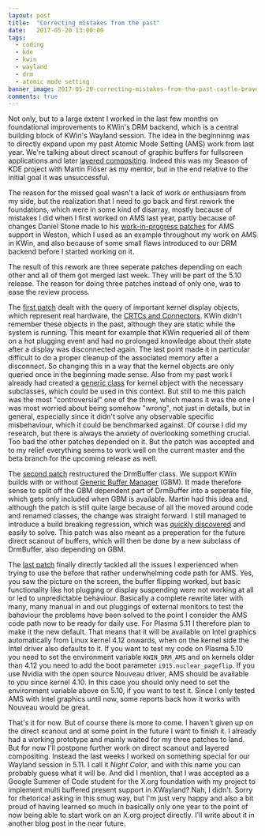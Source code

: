 ```yaml
---
layout: post
title:  "Correcting mistakes from the past"
date:   2017-05-20 13:00:00
tags:
  - coding
  - kde
  - kwin
  - wayland
  - drm
  - atomic mode setting
banner_image: 2017-05-20-correcting-mistakes-from-the-past-castle-bravo-blast.jpg
comments: true
---
```

Not only, but to a large extent I worked in the last few months on foundational improvements to KWin's DRM backend, which is a central building block of KWin's Wayland session. The idea in the beginninng was to directly expand upon my past Atomic Mode Setting (AMS) work from last year. We're talking about direct scanout of graphic buffers for fullscreen applications and later [layered compositing][mg-layered]. Indeed this was my Season of KDE project with Martin Flöser as my mentor, but in the end relative to the initial goal it was unsuccessful.

The reason for the missed goal wasn't a lack of work or enthusiasm from my side, but the realization that I need to go back and first rework the foundations, which were in some kind of disarray, mostly because of mistakes I did when I first worked on AMS last year, partly because of changes Daniel Stone made to his [work-in-progress patches][daniels-amsphab] for AMS support in Weston, which I used as an example throughout my work on AMS in KWin, and also because of some small flaws introduced to our DRM backend before I started working on it.

The result of this rework are three seperate patches depending on each other and all of them got merged last week. They will be part of the 5.10 release. The reason for doing three patches instead of only one, was to ease the review process.

The [first patch][phab-d5118] dealt with the query of important kernel display objects, which represent real hardware, the [CRTCs and Connectors][wiki-displaycontrollers]. KWin didn't remember these objects in the past, although they are static while the system is running. This meant for example that KWin requeried all of them on a hot plugging event and had no prolonged knowledge about their state after a display was disconnected again. The last point made it in particular difficult to do a proper cleanup of the associated memory after a disconnect. So changing this in a way that the kernel objects are only queried once in the beginning made sense. Also from my past work I already had created a [generic class][kwincode-drm-object] for kernel object with the necessary subclasses, which could be used in this context. But still to me this patch was the most "controversial" one of the three, which means it was the one I was most worried about being somehow "wrong", not just in details, but in general, especially since it didn't solve any observable specific misbehaviour, which it could be benchmarked against. Of course I did my research, but there is always the anxiety of overlooking something crucial. Too bad the other patches depended on it. But the patch was accepted and to my relief everything seems to work well on the current master and the beta branch for the upcoming release as well.

The [second patch][phab-d5179] restructured the DrmBuffer class. We support KWin builds with or without [Generic Buffer Manager][mesacode-gbm] (GBM). It made therefore sense to split off the GBM dependent part of DrmBuffer into a seperate file, which gets only included when GBM is available. Martin had this idea and, although the patch is still quite large because of all the moved around code and renamed classes, the change was straight forward. I still managed to introduce a build breaking regression, which was [quickly discovered][bug-379732] and easily to solve. This patch was also meant as a preperation for the future direct scanout of buffers, which will then be done by a new subclass of DrmBuffer, also depending on GBM.

The [last patch][phab-d5179] finally directly tackled all the issues I experienced when trying to use the before that rather underwhelming code path for AMS. Yes, you saw the picture on the screen, the buffer flipping worked, but basic functionality like hot plugging or display suspending were not working at all or led to unpredictable behaviour. Basically a complete rewrite later with many, many manual in and out pluggings of external monitors to test the bahaviour the problems have been solved to the point I consider the AMS code path now to be ready for daily use. For Plasma 5.11 I therefore plan to make it the new default. That means that it will be available on Intel graphics automatically from Linux kernel 4.12 onwards, when on the kernel side the Intel driver also defaults to it. If you want to test my code on Plasma 5.10 you need to set the environment variable `KWIN_DRM_AMS` and on kernels older than 4.12 you need to add the boot parameter `i915.nuclear_pageflip`. If you use Nvidia with the open source Nouveau driver, AMS should be available to you since kernel 4.10. In this case you should only need to set the environment variable above on 5.10, if you want to test it. Since I only tested AMS with Intel graphics until now, some reports back how it works with Nouveau would be great.

That's it for now. But of course there is more to come. I haven't given up on the direct scanout and at some point in the future I want to finish it. I already had a working prototype and mainly waited for my three patches to land. But for now I'll postpone further work on direct scanout and layered compositing. Instead the last weeks I worked on something special for our Wayland session in 5.11. I call it *Night Color*, and with this name you can probably guess what it will be. And did I mention, that I was accepted as a Google Summer of Code student for the X.org foundation with my project to implement multi buffered present support in XWayland? Nah, I didn't. Sorry for rhetorical asking in this smug way, but I'm just very happy and also a bit proud of having learned so much in basically only one year to the point of now being able to start work on an X.org project directly. I'll write about it in another blog post in the near future.

[mg-layered]: https://blog.martin-graesslin.com/blog/2015/08/layered-compositing/
[daniels-amsphab]: https://phabricator.freedesktop.org/T7595
[phab-d5118]: https://phabricator.kde.org/D5118
[phab-d5179]: https://phabricator.kde.org/D5179
[wiki-displaycontrollers]: https://en.wikipedia.org/wiki/Video_display_controller
[kwincode-drm-object]: https://cgit.kde.org/kwin.git/tree/plugins/platforms/drm/drm_object.h
[mesacode-gbm]: https://cgit.freedesktop.org/mesa/mesa/tree/src/gbm/main/gbm.h#n51
[bug-379732]: https://bugs.kde.org/show_bug.cgi?id=379732
